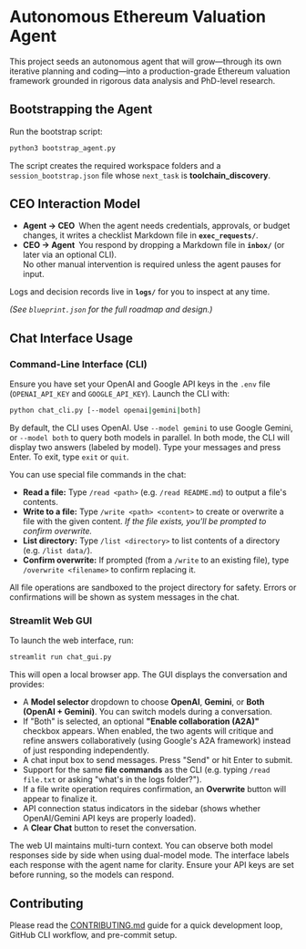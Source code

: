 # Autonomous Ethereum Valuation Agent

This project seeds an autonomous agent that will grow—through its own iterative planning and coding—into a production-grade Ethereum valuation framework grounded in rigorous data analysis and PhD-level research.

## Bootstrapping the Agent

Run the bootstrap script:

```bash
python3 bootstrap_agent.py
```

The script creates the required workspace folders and a `session_bootstrap.json` file whose `next_task` is **toolchain_discovery**.

## CEO Interaction Model

* **Agent → CEO** When the agent needs credentials, approvals, or budget changes, it writes a checklist Markdown file in **`exec_requests/`**.  
* **CEO → Agent** You respond by dropping a Markdown file in **`inbox/`** (or later via an optional CLI).  
  No other manual intervention is required unless the agent pauses for input.

Logs and decision records live in **`logs/`** for you to inspect at any time.

*(See `blueprint.json` for the full roadmap and design.)*

## Chat Interface Usage

### Command-Line Interface (CLI)

Ensure you have set your OpenAI and Google API keys in the `.env` file (`OPENAI_API_KEY` and `GOOGLE_API_KEY`). Launch the CLI with:

```bash
python chat_cli.py [--model openai|gemini|both]
```

By default, the CLI uses OpenAI. Use `--model gemini` to use Google Gemini, or `--model both` to query both models in parallel. In both mode, the CLI will display two answers (labeled by model). Type your messages and press Enter. To exit, type `exit` or `quit`.

You can use special file commands in the chat:
- **Read a file:** Type `/read <path>` (e.g. `/read README.md`) to output a file's contents.
- **Write to a file:** Type `/write <path> <content>` to create or overwrite a file with the given content. *If the file exists, you'll be prompted to confirm overwrite.*
- **List directory:** Type `/list <directory>` to list contents of a directory (e.g. `/list data/`).
- **Confirm overwrite:** If prompted (from a `/write` to an existing file), type `/overwrite <filename>` to confirm replacing it.

All file operations are sandboxed to the project directory for safety. Errors or confirmations will be shown as system messages in the chat.

### Streamlit Web GUI

To launch the web interface, run:

```bash
streamlit run chat_gui.py
```

This will open a local browser app. The GUI displays the conversation and provides:
- A **Model selector** dropdown to choose **OpenAI**, **Gemini**, or **Both (OpenAI + Gemini)**. You can switch models during a conversation.
- If "Both" is selected, an optional **"Enable collaboration (A2A)"** checkbox appears. When enabled, the two agents will critique and refine answers collaboratively (using Google's A2A framework) instead of just responding independently.
- A chat input box to send messages. Press "Send" or hit Enter to submit.
- Support for the same **file commands** as the CLI (e.g. typing `/read file.txt` or asking "what's in the logs folder?").
- If a file write operation requires confirmation, an **Overwrite** button will appear to finalize it.
- API connection status indicators in the sidebar (shows whether OpenAI/Gemini API keys are properly loaded).
- A **Clear Chat** button to reset the conversation.

The web UI maintains multi-turn context. You can observe both model responses side by side when using dual-model mode. The interface labels each response with the agent name for clarity. Ensure your API keys are set before running, so the models can respond.

## Contributing

Please read the [CONTRIBUTING.md](CONTRIBUTING.md) guide for a quick development loop, GitHub CLI workflow, and pre-commit setup.
